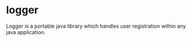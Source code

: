 # logger
Logger is a portable java library which handles user registration within any java application. 


